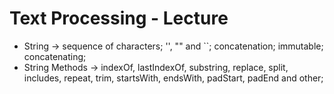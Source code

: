 # Text Processing - Lecture

- String -> sequence of characters; '', "" and ``; concatenation; immutable; concatenating;
- String Methods -> indexOf, lastIndexOf, substring, replace, split, includes, repeat, trim, startsWith, endsWith, padStart, padEnd and other;
